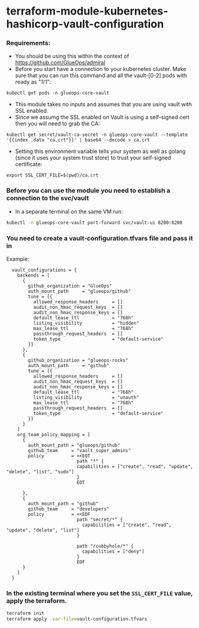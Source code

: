 # terraform-module-kubernetes-hashicorp-vault-configuration




### Requirements:
- You should be using this within the context of https://github.com/GlueOps/admiral
- Before you start have a connection to your kubernetes cluster. Make sure that you can run this command and all the vault-[0-2] pods with ready as "1/1":
  
`kubectl get pods -n glueops-core-vault`
- This module takes no inputs and assumes that you are using vault with SSL enabled.
- Since we assumg the SSL enabled on Vault is using a self-signed cert then you will need to grab the CA:
  
`kubectl get secret/vault-ca-secret -n glueops-core-vault --template '{{index .data "ca.crt"}}' | base64 --decode > ca.crt`
- Setting this environment variable tells your system as well as golang (since it uses your system trust store) to trust your self-signed certificate:
  
`export SSL_CERT_FILE=$(pwd)/ca.crt`

### Before you can use the module you need to establish a connection to the svc/vault

- In a separate terminal on the same VM run:
```bash
kubectl -n glueops-core-vault port-forward svc/vault-ui 8200:8200
```

### You need to create a vault-configuration.tfvars file and pass it in

Example:
```
  vault_configurations = {
    backends = [
      {
        github_organization = "GlueOps"
        auth_mount_path     = "glueops/github"
        tune = [{
          allowed_response_headers     = []
          audit_non_hmac_request_keys  = []
          audit_non_hmac_response_keys = []
          default_lease_ttl            = "768h"
          listing_visibility           = "hidden"
          max_lease_ttl                = "768h"
          passthrough_request_headers  = []
          token_type                   = "default-service"
        }]
      },
      {
        github_organization = "glueops-rocks"
        auth_mount_path     = "github"
        tune = [{
          allowed_response_headers     = []
          audit_non_hmac_request_keys  = []
          audit_non_hmac_response_keys = []
          default_lease_ttl            = "768h"
          listing_visibility           = "unauth"
          max_lease_ttl                = "768h"
          passthrough_request_headers  = []
          token_type                   = "default-service"
        }]
      }
    ]
    org_team_policy_mapping = [
      {
        auth_mount_path = "glueops/github"
        github_team     = "vault_super_admins"
        policy          = <<EOT
                          path "*" {
                          capabilities = ["create", "read", "update", "delete", "list", "sudo"]
                          }
                          EOT

      },
      {
        auth_mount_path = "github"
        github_team     = "developers"
        policy          = <<EOF
                          path "secret/*" {
                            capabilities = ["create", "read", "update", "delete", "list"]
                          }

                          path "/cubbyhole/*" {
                            capabilities = ["deny"]
                          }
                          EOF
      }
    ]
  }

```


### In the existing terminal where you set the `SSL_CERT_FILE` value, apply the terraform.

```bash
terraform init 
terraform apply -var-file=vault-configuration.tfvars 
```



